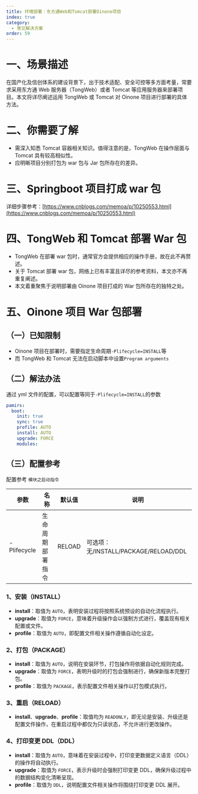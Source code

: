 ```yaml
---
title: 环境部署：东方通Web和Tomcat部署Oinone项目
index: true
category:
  - 常见解决方案
order: 59
---
```


# 一、场景描述
在国产化及信创体系的建设背景下，出于技术适配、安全可控等多方面考量，常要求采用东方通 Web 服务器（TongWeb）或者 Tomcat 等应用服务器来部署项目。本文将详尽阐述运用 TongWeb 或 Tomcat 对 Oinone 项目进行部署的具体方法。

# 二、你需要了解
+ 需深入知悉 Tomcat 容器相关知识。值得注意的是，TongWeb 在操作层面与 Tomcat 具有较高相似性。
+ 应明晰项目分别打包为 war 包与 Jar 包所存在的差异。

# 三、Springboot 项目打成 war 包
详细步骤参考：[https://www.cnblogs.com/memoa/p/10250553.html](https://www.cnblogs.com/memoa/p/10250553.html)

# 四、TongWeb 和 Tomcat 部署 War 包
+ TongWeb 在部署 war 包时，通常官方会提供相应的操作手册，故在此不再赘述。
+ 关于 Tomcat 部署 war 包，网络上已有丰富且详尽的参考资料，本文亦不再重复阐述。
+ 本文着重聚焦于说明部署由 Oinone 项目打成的 War 包所存在的独特之处。

# 五、Oinone 项目 War 包部署
## （一）已知限制
+ Oinone 项目在部署时，需要指定生命周期`-Plifecycle=INSTALL`等
+ 而 TongWeb 和 Tomcat 无法在启动脚本中设置`Program arguments`

## （二）解法办法
通过 yml 文件的配置，可以配置等同于`-Plifecycle=INSTALL`的参数

```yaml
pamirs:
  boot:
    init: true
    sync: true
    profile: AUTO
    install: AUTO
    upgrade: FORCE
    modules:
```

## （三）配置参考
配置参考 `模块之启动指令`

| 参数 | 名称 | 默认值 | 说明 |
| --- | --- | --- | --- |
| -Plifecycle | 生命周期部署指令 | RELOAD | 可选项：无/INSTALL/PACKAGE/RELOAD/DDL |


### 1、安装（INSTALL）
+ **install**：取值为 `AUTO`，表明安装过程将按照系统预设的自动化流程执行。
+ **upgrade**：取值为 `FORCE`，意味着升级操作会以强制方式进行，覆盖现有相关配置或文件。
+ **profile**：取值为 `AUTO`，即配置文件相关操作遵循自动化设定。

### 2、打包（PACKAGE）
+ **install**：取值为 `AUTO`，说明在安装环节，打包操作将依据自动化规则完成。
+ **upgrade**：取值为 `FORCE`，表明升级时的打包会强制进行，确保新版本完整打包。
+ **profile**：取值为 `PACKAGE`，表示配置文件相关操作以打包模式执行。

### 3、重启（RELOAD）
+ **install**、**upgrade**、**profile**：取值均为 `READONLY`，即无论是安装、升级还是配置文件操作，在重启过程中都仅为只读状态，不允许进行更改操作。

### 4、打印变更 DDL（DDL）
+ **install**：取值为 `AUTO`，意味着在安装过程中，打印变更数据定义语言（DDL）的操作将自动执行。
+ **upgrade**：取值为 `FORCE`，表示升级时会强制打印变更 DDL，确保升级过程中的数据结构变化清晰呈现。
+ **profile**：取值为 `DDL`，说明配置文件相关操作将围绕打印变更 DDL 展开。

